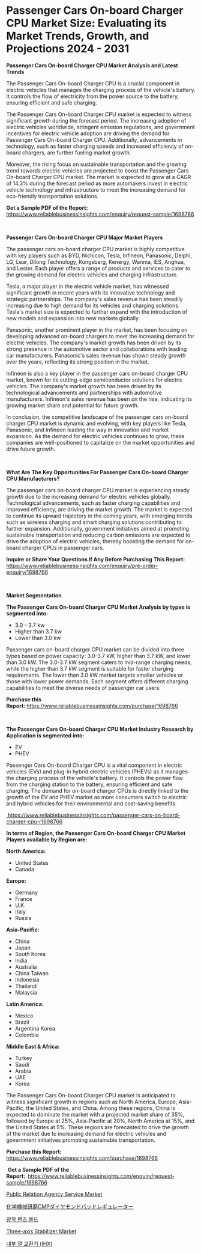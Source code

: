 <p><h1>Passenger Cars On-board Charger CPU Market Size: Evaluating its Market Trends, Growth, and Projections 2024 - 2031</h1></p><p><strong>Passenger Cars On-board Charger CPU Market Analysis and Latest Trends</strong></p>
<p><p>The Passenger Cars On-board Charger CPU is a crucial component in electric vehicles that manages the charging process of the vehicle's battery. It controls the flow of electricity from the power source to the battery, ensuring efficient and safe charging.</p><p>The Passenger Cars On-board Charger CPU market is expected to witness significant growth during the forecast period. The increasing adoption of electric vehicles worldwide, stringent emission regulations, and government incentives for electric vehicle adoption are driving the demand for Passenger Cars On-board Charger CPU. Additionally, advancements in technology, such as faster charging speeds and increased efficiency of on-board chargers, are further fueling market growth.</p><p>Moreover, the rising focus on sustainable transportation and the growing trend towards electric vehicles are projected to boost the Passenger Cars On-board Charger CPU market. The market is expected to grow at a CAGR of 14.3% during the forecast period as more automakers invest in electric vehicle technology and infrastructure to meet the increasing demand for eco-friendly transportation solutions.</p></p>
<p><strong>Get a Sample PDF of the Report:&nbsp;</strong> <a href="https://www.reliablebusinessinsights.com/enquiry/request-sample/1698766">https://www.reliablebusinessinsights.com/enquiry/request-sample/1698766</a></p>
<p>&nbsp;</p>
<p><strong>Passenger Cars On-board Charger CPU Major Market Players</strong></p>
<p><p>The passenger cars on-board charger CPU market is highly competitive with key players such as BYD, Nichicon, Tesla, Infineon, Panasonic, Delphi, LG, Lear, Dilong Technology, Kongsberg, Kenergy, Wanma, IES, Anghua, and Lester. Each player offers a range of products and services to cater to the growing demand for electric vehicles and charging infrastructure.</p><p>Tesla, a major player in the electric vehicle market, has witnessed significant growth in recent years with its innovative technology and strategic partnerships. The company's sales revenue has been steadily increasing due to high demand for its vehicles and charging solutions. Tesla's market size is expected to further expand with the introduction of new models and expansion into new markets globally.</p><p>Panasonic, another prominent player in the market, has been focusing on developing advanced on-board chargers to meet the increasing demand for electric vehicles. The company's market growth has been driven by its strong presence in the automotive sector and collaborations with leading car manufacturers. Panasonic's sales revenue has shown steady growth over the years, reflecting its strong position in the market.</p><p>Infineon is also a key player in the passenger cars on-board charger CPU market, known for its cutting-edge semiconductor solutions for electric vehicles. The company's market growth has been driven by its technological advancements and partnerships with automotive manufacturers. Infineon's sales revenue has been on the rise, indicating its growing market share and potential for future growth.</p><p>In conclusion, the competitive landscape of the passenger cars on-board charger CPU market is dynamic and evolving, with key players like Tesla, Panasonic, and Infineon leading the way in innovation and market expansion. As the demand for electric vehicles continues to grow, these companies are well-positioned to capitalize on the market opportunities and drive future growth.</p></p>
<p>&nbsp;</p>
<p><strong>What Are The Key Opportunities For Passenger Cars On-board Charger CPU Manufacturers?</strong></p>
<p><p>The passenger cars on-board charger CPU market is experiencing steady growth due to the increasing demand for electric vehicles globally. Technological advancements, such as faster charging capabilities and improved efficiency, are driving the market growth. The market is expected to continue its upward trajectory in the coming years, with emerging trends such as wireless charging and smart charging solutions contributing to further expansion. Additionally, government initiatives aimed at promoting sustainable transportation and reducing carbon emissions are expected to drive the adoption of electric vehicles, thereby boosting the demand for on-board charger CPUs in passenger cars.</p></p>
<p><strong>Inquire or Share Your Questions If Any Before Purchasing This Report:</strong> <a href="https://www.reliablebusinessinsights.com/enquiry/pre-order-enquiry/1698766">https://www.reliablebusinessinsights.com/enquiry/pre-order-enquiry/1698766</a></p>
<p>&nbsp;</p>
<p><strong>Market Segmentation</strong></p>
<p><strong>The Passenger Cars On-board Charger CPU Market Analysis by types is segmented into:</strong></p>
<p><ul><li>3.0 - 3.7 kw</li><li>Higher than 3.7 kw</li><li>Lower than 3.0 kw</li></ul></p>
<p><p>Passenger cars on-board charger CPU market can be divided into three types based on power capacity: 3.0-3.7 kW, higher than 3.7 kW, and lower than 3.0 kW. The 3.0-3.7 kW segment caters to mid-range charging needs, while the higher than 3.7 kW segment is suitable for faster charging requirements. The lower than 3.0 kW market targets smaller vehicles or those with lower power demands. Each segment offers different charging capabilities to meet the diverse needs of passenger car users.</p></p>
<p><strong>Purchase this Report:&nbsp;</strong><a href="https://www.reliablebusinessinsights.com/purchase/1698766">https://www.reliablebusinessinsights.com/purchase/1698766</a></p>
<p>&nbsp;</p>
<p><strong>The Passenger Cars On-board Charger CPU Market Industry Research by Application is segmented into:</strong></p>
<p><ul><li>EV</li><li>PHEV</li></ul></p>
<p><p>Passenger Cars On-board Charger CPU is a vital component in electric vehicles (EVs) and plug-in hybrid electric vehicles (PHEVs) as it manages the charging process of the vehicle's battery. It controls the power flow from the charging station to the battery, ensuring efficient and safe charging. The demand for on-board charger CPUs is directly linked to the growth of the EV and PHEV market as more consumers switch to electric and hybrid vehicles for their environmental and cost-saving benefits.</p></p>
<p><a href="https://www.reliablebusinessinsights.com/passenger-cars-on-board-charger-cpu-r1698766">&nbsp;https://www.reliablebusinessinsights.com/passenger-cars-on-board-charger-cpu-r1698766</a></p>
<p><strong>In terms of Region, the Passenger Cars On-board Charger CPU Market Players available by Region are:</strong></p>
<p>
    <p> <strong> North America: </strong>
        <ul>
            <li>United States</li>
            <li>Canada</li>
        </ul>
        </p> 
    <p> <strong> Europe: </strong>
        <ul>
            <li>Germany</li>
            <li>France</li>
            <li>U.K.</li>
            <li>Italy</li>
            <li>Russia</li>
        </ul>
        </p> 
    <p> <strong> Asia-Pacific: </strong>
        <ul>
            <li>China</li>
            <li>Japan</li>
            <li>South Korea</li>
            <li>India</li>
            <li>Australia</li>
            <li>China Taiwan</li>
            <li>Indonesia</li>
            <li>Thailand</li>
            <li>Malaysia</li>
        </ul>
        </p> 
    <p> <strong> Latin America: </strong>
        <ul>
            <li>Mexico</li>
            <li>Brazil</li>
            <li>Argentina Korea</li>
            <li>Colombia</li>
        </ul>
        </p> 
    <p> <strong> Middle East & Africa: </strong>
        <ul>
            <li>Turkey</li>
            <li>Saudi</li>
            <li>Arabia</li>
            <li>UAE</li>
            <li>Korea</li>
        </ul>
    </p>
    </p>
<p><p>The Passenger Cars On-board Charger CPU market is anticipated to witness significant growth in regions such as North America, Europe, Asia-Pacific, the United States, and China. Among these regions, China is expected to dominate the market with a projected market share of 35%, followed by Europe at 25%, Asia-Pacific at 20%, North America at 15%, and the United States at 5%. These regions are forecasted to drive the growth of the market due to increasing demand for electric vehicles and government initiatives promoting sustainable transportation.</p></p>
<p><strong>Purchase this Report: </strong><a href="https://www.reliablebusinessinsights.com/purchase/1698766">https://www.reliablebusinessinsights.com/purchase/1698766</a></p>
<p>&nbsp;<strong>Get a Sample PDF of the Report:&nbsp;&nbsp;</strong><a href="https://www.reliablebusinessinsights.com/enquiry/request-sample/1698766">https://www.reliablebusinessinsights.com/enquiry/request-sample/1698766</a></p>
<p><strong></strong></p>
<p><p><a href="https://github.com/Paul14Anderson63/Market-Research-Report-List-4/blob/main/public-relation-agency-service-market.md">Public Relation Agency Service Market</a></p><p><a href="https://github.com/dandier2003/Market-Research-Report-List-2/blob/main/7285365124558.md">化学機械研磨CMPダイヤモンドパッドレギュレーター</a></p><p><a href="https://github.com/plelbej847484502/Market-Research-Report-List-2/blob/main/6391151122565.md">광학 렌즈 몰드</a></p><p><a href="https://github.com/mabutironaldo/Market-Research-Report-List-4/blob/main/three-axis-stabilizer-market.md">Three-axis Stabilizer Market</a></p><p><a href="https://medium.com/@bustersipes981/%EB%82%B4%EB%B6%80-%EC%97%B4-%EA%B5%90%ED%99%98%EA%B8%B0-ihx-%EC%8B%9C%EC%9E%A5-%EA%B7%9C%EB%AA%A8-%EC%8B%9C%EC%9E%A5-%EC%A0%84%EB%A7%9D-%EB%B0%8F-%EC%8B%9C%EC%9E%A5-%EC%98%88%EC%B8%A1-2024%EB%85%84%EB%B6%80%ED%84%B0-2031%EB%85%84-a85cf4590677">내부 열 교환기 (IHX)</a></p></p>